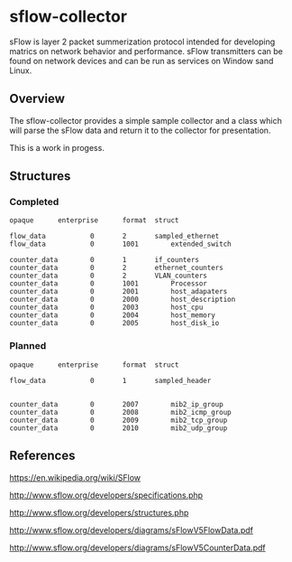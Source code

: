 # sflow-collector

sFlow is layer 2 packet summerization protocol intended for developing matrics on network behavior and performance. sFlow transmitters can be found on network devices and can be run as services on Window sand Linux. 

## Overview

The sflow-collector provides a simple sample collector and a class which will parse the sFlow data and return it to the collector for presentation. 

This is a work in progess.

## Structures

### Completed

```
opaque		enterprise		format	struct

flow_data			0		2		sampled_ethernet
flow_data			0		1001		extended_switch	

counter_data		0		1		if_counters
counter_data		0		2		ethernet_counters
counter_data		0		2		VLAN_counters
counter_data		0		1001		Processor
counter_data		0		2001		host_adapaters
counter_data		0		2000		host_description
counter_data		0		2003		host_cpu
counter_data		0		2004		host_memory
counter_data		0		2005		host_disk_io
```

### Planned

```
opaque		enterprise		format	struct

flow_data			0		1		sampled_header


counter_data		0		2007		mib2_ip_group
counter_data		0		2008		mib2_icmp_group
counter_data		0		2009		mib2_tcp_group
counter_data		0		2010		mib2_udp_group
```

## References

https://en.wikipedia.org/wiki/SFlow

http://www.sflow.org/developers/specifications.php

http://www.sflow.org/developers/structures.php

http://www.sflow.org/developers/diagrams/sFlowV5FlowData.pdf

http://www.sflow.org/developers/diagrams/sFlowV5CounterData.pdf



